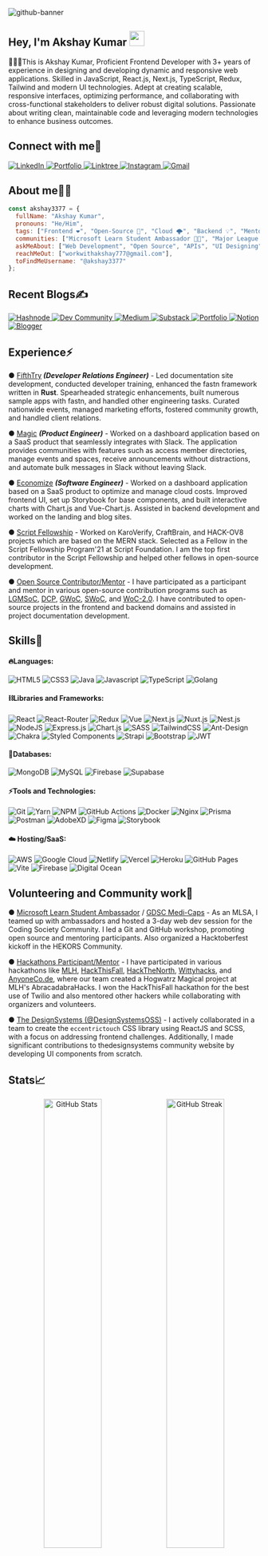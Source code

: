 <!-- Background Banner -->
![github-banner](https://akshay13.vercel.app/images/cover-image.jpeg)


<!-- Short Introduction -->
<h2 align="left">Hey, I'm Akshay Kumar <img src="https://raw.githubusercontent.com/aemmadi/aemmadi/master/wave.gif" width="30"/></h2>

<p>👨🏻‍💻This is Akshay Kumar, Proficient Frontend Developer with 3+ years of experience in designing and developing dynamic and responsive web
applications. Skilled in JavaScript, React.js, Next.js, TypeScript, Redux, Tailwind and modern UI technologies. Adept at
creating scalable, responsive interfaces, optimizing performance, and collaborating with cross-functional stakeholders to
deliver robust digital solutions. Passionate about writing clean, maintainable code and leveraging modern technologies to
enhance business outcomes.</p>



<!-- Socials Links -->
<h2 align="left">Connect with me🤝</h2>
<div align="left">
  <a href="https://linkedin.com/in/akshay1313/" target="_blank">
    <img alt="LinkedIn" src="https://img.shields.io/badge/linkedin-%230077B5.svg?style=for-the-badge&logo=linkedin&logoColor=white"/>
  </a>
  <a href="https://akshay13.vercel.app" target="_blank">
    <img alt="Portfolio" src="https://img.shields.io/badge/Portfolio-%23000000.svg?style=for-the-badge&logo=firefox&logoColor=#FF7139"/>
  </a>
  <a href="https://linktr.ee/ayushsoni1010" target="_blank">
    <img alt="Linktree" src="https://img.shields.io/badge/linktree-1de9b6?style=for-the-badge&logo=linktree&logoColor=white"/>
  </a>
  <a href="https://instagram.com/akshayy13_" target="_blank">
    <img alt="Instagram" src="https://img.shields.io/badge/Instagram-%23E4405F.svg?style=for-the-badge&logo=Instagram&logoColor=white"/>
  </a>
  <a href="mailto:workwithakshay777@gmail.com" target="_blank">
    <img alt="Gmail" src="https://img.shields.io/badge/Gmail-D14836?style=for-the-badge&logo=gmail&logoColor=white"/>
  </a>
</div>

<!-- About Me -->
<h2 align="left">About me👨‍💻</h2>

```JavaScript
const akshay3377 = {
  fullName: "Akshay Kumar",
  pronouns: "He/Him",
  tags: ["Frontend ❤️", "Open-Source 🚀", "Cloud 🌩️", "Backend 💡", "Mentoring 🙌", "Communities 🎯"],
  communities: ["Microsoft Learn Student Ambassador 👨‍🎓", "Major League Hacking 🚀", "HEKORS Community 💜"],
  askMeAbout: ["Web Development", "Open Source", "APIs", "UI Designing"],
  reachMeOut: ["workwithakshay777@gmail.com"],
  toFindMeUsername: "@akshay3377"
};
```

<!-- Blogs Links -->
<h2 align="left">Recent Blogs✍️</h2>
<div align="left">
  <a href="https://hashnode.com/@ayushsoni1010" target="_blank">
    <img alt="Hashnode" src="https://img.shields.io/badge/Hashnode-2962FF?style=for-the-badge&logo=hashnode&logoColor=white"/>
  </a>
  <a href="https://dev.to/ayushsoni1010" target="_blank">
    <img alt="Dev Community" src="https://img.shields.io/badge/dev.to-0A0A0A?style=for-the-badge&logo=dev.to&logoColor=white"/>
  </a>
  <a href="https://medium.com/@ayushsoni1010" target="_blank">
    <img alt="Medium" src="https://img.shields.io/badge/Medium-12100E?style=for-the-badge&logo=medium&logoColor=white)"/>
  </a>
  <a href="https://ayushsoni1010.substack.com/" target="_blank">
    <img alt="Substack" src="https://img.shields.io/badge/Substack-%23006f5c.svg?style=for-the-badge&logo=substack&logoColor=FF6719"/>
  </a>	
  <a href="https://ayushsoni1010.com/blogs" target="_blank">
    <img alt="Portfolio" src="https://img.shields.io/badge/Portfolio-%23000000.svg?style=for-the-badge&logo=firefox&logoColor=#FF7139"/>
  </a>
  <a href="https://www.notion.so/ayushsoni1010/Ayush-Soni-9c6e41ece1994828b3a342318e687447" target="_blank">
    <img alt="Notion" src="https://img.shields.io/badge/Notion-%23000000.svg?style=for-the-badge&logo=notion&logoColor=white"/>
  </a>
  <a href="https://ayushsoni1010.blogspot.com/" target="_blank">
    <img alt="Blogger" src="https://img.shields.io/badge/Blogger-FF5722?style=for-the-badge&logo=blogger&logoColor=white"/>
  </a>
</div>


<!-- Experience -->
<h2 align="left">Experience⚡</h2>
<!-- Experience Items -->
<p>
  ● <a href="https://fastn.com">FifthTry</a><i><b> (Developer Relations Engineer)</b></i> -
  Led documentation site development, conducted developer training, enhanced the fastn framework written in <b>Rust</b>. Spearheaded strategic enhancements, built numerous sample apps with fastn, and handled other engineering tasks. Curated nationwide events, managed marketing efforts, fostered community growth, and handled client relations</a>.
</p>
<!--  -->

<!-- Experience Items -->
<p>
  ●
  <a href="https://magic.app/">Magic</a>
  <i><b> (Product Engineer)</b></i> -
  Worked on a dashboard application based on a SaaS product that seamlessly integrates with Slack. The application provides communities with features such as access member directories, manage events and spaces, receive announcements without distractions, and automate bulk messages in Slack without leaving Slack.
</p>
<!-- -->

<!-- Experience Items -->
<p>
  ● <a href="https://www.economize.cloud/">Economize</a>
  <i><b> (Software Engineer)</b></i> - 
  Worked on a dashboard application based on a SaaS product to optimize and manage cloud costs. Improved frontend UI, set up Storybook for base components, and built interactive charts with Chart.js and Vue-Chart.js. Assisted in backend development and worked on the landing and blog sites.
</p>
<!-- -->

<!-- Experience Items -->
<p>
  ● <a href="https://getsocialnow.co/">Script Fellowship</a> - Worked on KaroVerify, CraftBrain, and HACK-OV8 projects which are based on the MERN stack. Selected as a Fellow in the Script Fellowship Program'21 at Script Foundation. I am the top first contributor in the Script Fellowship and helped other fellows in open-source development.
</p>
<!--  -->

<!-- Experience Items -->
<p>
  ● <a href="/">Open Source Contributor/Mentor</a> - I have participated as a participant and mentor in various open-source contribution programs such as <a href="https://letsgrowmore.in/soc/">LGMSoC</a>, <a href="https://www.devincept.com/">DCP</a>, <a href="https://gwoc.girlscript.tech/">GWoC</a>, <a href="https://swoc.scriptindia.org/">SWoC</a>, and <a href="https://gdsc-woc.tech/">WoC-2.0</a>. I have contributed to open-source projects in the frontend and backend domains and assisted in project documentation development.
</p>


<!-- Skills Section -->
<h2 align="left">Skills🚀</h2>

<!-- Languages -->
#### 🔥Languages:
<div>
  <img alt="HTML5" src="https://img.shields.io/badge/html5-%23E34F26.svg?style=for-the-badge&logo=html5&logoColor=white" />
  <img alt="CSS3" src="https://img.shields.io/badge/css3-%231572B6.svg?style=for-the-badge&logo=css3&logoColor=white" />	
  <img alt="Java" src="https://img.shields.io/badge/java-%23ED8B00.svg?style=for-the-badge&logo=java&logoColor=white"/>
  <img alt="Javascript" src="https://img.shields.io/badge/javascript-%23323330.svg?style=for-the-badge&logo=javascript&logoColor=%23F7DF1E"/>	
  <img alt="TypeScript" src="https://img.shields.io/badge/typescript-%23007ACC.svg?style=for-the-badge&logo=typescript&logoColor=white"/>
  <img alt="Golang" src="https://img.shields.io/badge/go-%2300ADD8.svg?style=for-the-badge&logo=go&logoColor=white" />	
</div>

<!-- Libraries and Frameworks -->
#### ⛓️Libraries and Frameworks:
<div>
  <img alt="React" src="https://img.shields.io/badge/react-%2320232a.svg?style=for-the-badge&logo=react&logoColor=%2361DAFB"/>
  <img alt="React-Router" src="https://img.shields.io/badge/React_Router-CA4245?style=for-the-badge&logo=react-router&logoColor=white"/>
  <img alt="Redux" src="https://img.shields.io/badge/redux-%23593d88.svg?style=for-the-badge&logo=redux&logoColor=white"/>	
  <img alt="Vue" src="https://img.shields.io/badge/vuejs-%2335495e.svg?style=for-the-badge&logo=vuedotjs&logoColor=%234FC08D"/>	
  <img alt="Next.js" src="https://img.shields.io/badge/Next-black?style=for-the-badge&logo=next.js&logoColor=white"/>
  <img alt="Nuxt.js" src="https://img.shields.io/badge/Nuxt-002E3B?style=for-the-badge&logo=nuxtdotjs&logoColor=#00DC82"/>	
  <img alt="Nest.js" src="https://img.shields.io/badge/nestjs-%23E0234E.svg?style=for-the-badge&logo=nestjs&logoColor=white"/>
  <img alt="NodeJS" src="https://img.shields.io/badge/node.js-6DA55F?style=for-the-badge&logo=node.js&logoColor=white"/>
  <img alt="Express.js" src="https://img.shields.io/badge/express.js-%23404d59.svg?style=for-the-badge&logo=express&logoColor=%2361DAFB"/>
  <img alt="Chart.js" src="https://img.shields.io/badge/chart.js-F5788D.svg?style=for-the-badge&logo=chart.js&logoColor=white"/>
  <img alt="SASS" src="https://img.shields.io/badge/SASS-hotpink.svg?style=for-the-badge&logo=SASS&logoColor=white"/>
  <img alt="TailwindCSS" src="https://img.shields.io/badge/tailwindcss-%2338B2AC.svg?style=for-the-badge&logo=tailwind-css&logoColor=white"/>
  <img alt="Ant-Design" src="https://img.shields.io/badge/-AntDesign-%230170FE?style=for-the-badge&logo=ant-design&logoColor=white"/>
  <img alt="Chakra" src="https://img.shields.io/badge/chakra-%234ED1C5.svg?style=for-the-badge&logo=chakraui&logoColor=white"/>
  <img alt="Styled Components" src="https://img.shields.io/badge/styled--components-DB7093?style=for-the-badge&logo=styled-components&logoColor=white"/>
  <img alt="Strapi" src="https://img.shields.io/badge/strapi-%232E7EEA.svg?style=for-the-badge&logo=strapi&logoColor=white"/>
  <img alt="Bootstrap" src="https://img.shields.io/badge/bootstrap-%238511FA.svg?style=for-the-badge&logo=bootstrap&logoColor=white"/>
  <img alt="JWT" src="https://img.shields.io/badge/JWT-black?style=for-the-badge&logo=JSON%20web%20tokens"/>
</div>

<!-- Databases -->
#### 🧵Databases:
<div>
  <img alt="MongoDB" src="https://img.shields.io/badge/MongoDB-%234ea94b.svg?style=for-the-badge&logo=mongodb&logoColor=white"/>
  <img alt="MySQL" src="https://img.shields.io/badge/mysql-%2300f.svg?style=for-the-badge&logo=mysql&logoColor=white"/>
  <img alt="Firebase" src="https://img.shields.io/badge/Firebase-039BE5?style=for-the-badge&logo=Firebase&logoColor=white"/>
  <img alt="Supabase" src="https://img.shields.io/badge/Supabase-3ECF8E?style=for-the-badge&logo=supabase&logoColor=white"/>
</div>

<!-- Tools and Technologies -->
#### ⚡️Tools and Technologies:
<div>
  <img alt="Git" src="https://img.shields.io/badge/git-%23F05033.svg?style=for-the-badge&logo=git&logoColor=white"/>
  <img alt="Yarn" src="https://img.shields.io/badge/Yarn-2C8EBB?style=for-the-badge&logo=yarn&logoColor=white"/>	
  <img alt="NPM" src="https://img.shields.io/badge/NPM-%23000000.svg?style=for-the-badge&logo=npm&logoColor=white"/>
  <img alt="GitHub Actions" src="https://img.shields.io/badge/githubactions-%232671E5.svg?style=for-the-badge&logo=githubactions&logoColor=white"/>
  <img alt="Docker" src="https://img.shields.io/badge/docker-%230db7ed.svg?style=for-the-badge&logo=docker&logoColor=white"/>
  <img alt="Nginx" src="https://img.shields.io/badge/nginx-%23009639.svg?style=for-the-badge&logo=nginx&logoColor=white"/>
  <img alt="Prisma" src="https://img.shields.io/badge/Prisma-3982CE?style=for-the-badge&logo=Prisma&logoColor=white"/>	
  <img alt="Postman" src="https://img.shields.io/badge/Postman-FF6C37?style=for-the-badge&logo=postman&logoColor=white"/>
  <img alt="AdobeXD" src="https://img.shields.io/badge/Adobe%20XD-470137?style=for-the-badge&logo=Adobe%20XD&logoColor=#FF61F6"/>
  <img alt="Figma" src="https://img.shields.io/badge/figma-%23F24E1E.svg?style=for-the-badge&logo=figma&logoColor=white"/>
  <img alt="Storybook" src="https://img.shields.io/badge/-Storybook-FF4785?style=for-the-badge&logo=storybook&logoColor=white"/>	
</div>

<!-- Hosting/SaaS -->
#### ☁️ Hosting/SaaS:
<div>
  <img alt="AWS" src="https://img.shields.io/badge/AWS-%23FF9900.svg?style=for-the-badge&logo=amazon-aws&logoColor=white"/>
  <img alt="Google Cloud" src="https://img.shields.io/badge/GoogleCloud-%234285F4.svg?style=for-the-badge&logo=google-cloud&logoColor=white"/>	
  <img alt="Netlify" src="https://img.shields.io/badge/netlify-%23000000.svg?style=for-the-badge&logo=netlify&logoColor=#00C7B7"/>
  <img alt="Vercel" src="https://img.shields.io/badge/vercel-%23000000.svg?style=for-the-badge&logo=vercel&logoColor=white"/>
  <img alt="Heroku" src="https://img.shields.io/badge/heroku-%23430098.svg?style=for-the-badge&logo=heroku&logoColor=white"/>
  <img alt="GitHub Pages" src="https://img.shields.io/badge/github%20pages-121013?style=for-the-badge&logo=github&logoColor=white"/>
  <img alt="Vite" src="https://img.shields.io/badge/vite-%23646CFF.svg?style=for-the-badge&logo=vite&logoColor=white"/>
  <img alt="Firebase" src="https://img.shields.io/badge/firebase-%23039BE5.svg?style=for-the-badge&logo=firebase"/>
  <img alt="Digital Ocean" src="https://img.shields.io/badge/DigitalOcean-%230167ff.svg?style=for-the-badge&logo=digitalOcean&logoColor=white"/>
</div>


<!-- Volunteering Experience -->
<h2>Volunteering and Community work📣</h2>
<div>
  <p>● <a href="https://studentambassadors.microsoft.com/#">Microsoft Learn Student Ambassador</a> / <a href="/https://gdsc.community.dev/medi-caps-university-indore/">GDSC Medi-Caps</a> - As an MLSA, I teamed up with ambassadors and hosted a 3-day web dev session for the Coding Society Community. I led a Git and GitHub workshop, promoting open source and mentoring participants. Also organized a Hacktoberfest kickoff in the HEKORS Community.</p>
  
  <p>● <a href="/">Hackathons Participant/Mentor</a> - I have participated in various hackathons like <a href="https://mlh.io/">MLH</a>, <a href="https://hackthisfall.tech/">HackThisFall</a>, <a href="https://hackthenorth.com/">HackTheNorth</a>, <a href="https://wittyhacks.in/">Wittyhacks</a>, and <a href="https://hackacode.anyonecanco.de/">AnyoneCo.de</a>, where our team created a Hogwatrz Magical project at MLH's AbracadabraHacks. I won the HackThisFall hackathon for the best use of Twilio and also mentored other hackers while collaborating with organizers and volunteers.</p>
  
  <p>● <a href="http://thedesignsystems.com/">The DesignSystems (@DesignSystemsOSS)</a> - I actively collaborated in a team to create the <code>eccentrictouch</code> CSS library using ReactJS and SCSS, with a focus on addressing frontend challenges. Additionally, I made significant contributions to thedesignsystems community website by developing UI components from scratch.</p>
</div>


<!-- GitHub Stats -->
<div>
  <h2>Stats📈</h2>

  <p align="center">
    <img width="48%" src="https://github-readme-stats.vercel.app/api?username=akshay3377&show_icons=true&theme=tokyonight" alt="GitHub Stats" />
    <img width="48%" src="https://github-readme-streak-stats.herokuapp.com/?user=akshay3377&theme=tokyonight" alt="GitHub Streak" />
  </p>
</div>

<!-- END -->
